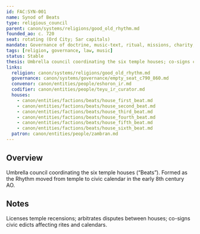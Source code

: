 ```yaml
---
id: FAC:SYN-001
name: Synod of Beats
type: religious_council
parent: canon/systems/religions/good_old_rhythm.md
founded_ao: c. 720
seat: rotating (Ord City; Sar capitals)
mandate: Governance of doctrine, music-text, ritual, missions, charity, and discipline within the Good Old Rhythm.
tags: [religion, governance, law, music]
status: Stable
thesis: Umbrella council coordinating the six temple houses; co-signs civic-religious governance where Rhythm meets courts and calendars.
links:
  religion: canon/systems/religions/good_old_rhythm.md
  governance: canon/systems/governance/empty_seat_c790_860.md
  convenor: canon/entities/people/eshoron_ir.md
  codifier: canon/entities/people/teyu_ir_curator.md
  houses:
    - canon/entities/factions/beats/house_first_beat.md
    - canon/entities/factions/beats/house_second_beat.md
    - canon/entities/factions/beats/house_third_beat.md
    - canon/entities/factions/beats/house_fourth_beat.md
    - canon/entities/factions/beats/house_fifth_beat.md
    - canon/entities/factions/beats/house_sixth_beat.md
  patron: canon/entities/people/zambran.md
---
```


## Overview
Umbrella council coordinating the six temple houses (“Beats”). Formed as the Rhythm moved from temple to civic calendar in the early 8th century AO. 

## Notes
Licenses temple recensions; arbitrates disputes between houses; co-signs civic edicts affecting rites and calendars. 
